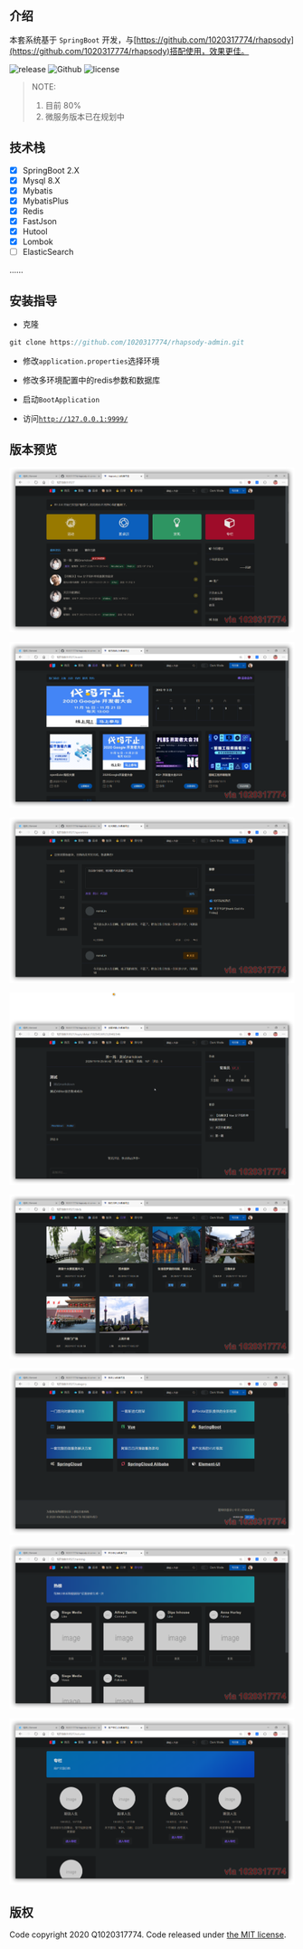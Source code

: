 ## 介绍

本套系统基于 `SpringBoot` 开发，与[https://github.com/1020317774/rhapsody](https://github.com/1020317774/rhapsody)搭配使用，效果更佳。

![release](https://img.shields.io/github/release/1020317774/rhapsody-admin?style=flat-square&logo=Ren'py)
![Github](https://img.shields.io/github/release/jgthms/bulma?style=flat-square&logo=Bulma)
![license](https://img.shields.io/github/license/1020317774/rhapsody-admin?style=flat-square)

> NOTE:
>
> 1. 目前 80%
> 2. 微服务版本已在规划中

## 技术栈

- [x] SpringBoot 2.X
- [x] Mysql 8.X
- [x] Mybatis
- [x] MybatisPlus
- [x] Redis
- [x] FastJson
- [x] Hutool
- [x] Lombok
- [ ] ElasticSearch

……

## 安装指导

- 克隆
```java
git clone https://github.com/1020317774/rhapsody-admin.git
```

- 修改`application.properties`选择环境

- 修改多环境配置中的redis参数和数据库

- 启动`BootApplication`

- 访问[`http://127.0.0.1:9999/`](http://127.0.0.1:9999/)

## 版本预览

![首页面](./preview/index.png)

![活动](./preview/event.png)

![摸鱼](./preview/moyu.png)

![详情页](./preview/detail.png)

![我的日常](./preview/daily.png)

![分类](./preview/category.png)

![排行榜](./preview/top.png)

![专栏](./preview/column.png)

## 版权

Code copyright 2020 Q1020317774. Code released under [the MIT license](https://github.com/jgthms/bulma/blob/master/LICENSE).

